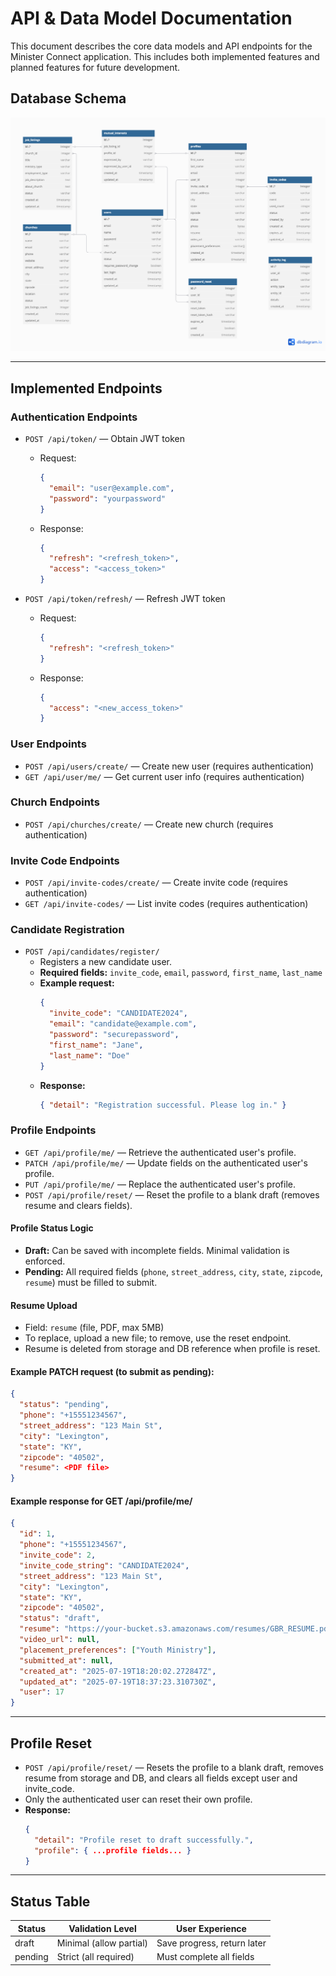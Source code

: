 # API & Data Model Documentation

This document describes the core data models and API endpoints for the Minister Connect application. This includes both implemented features and planned features for future development.

## Database Schema

![Database Schema](docs/db_diagram.png)

---

## Implemented Endpoints

### Authentication Endpoints

- `POST /api/token/` — Obtain JWT token
  - Request:
    ```json
    {
      "email": "user@example.com",
      "password": "yourpassword"
    }
    ```
  - Response:
    ```json
    {
      "refresh": "<refresh_token>",
      "access": "<access_token>"
    }
    ```

- `POST /api/token/refresh/` — Refresh JWT token
  - Request:
    ```json
    {
      "refresh": "<refresh_token>"
    }
    ```
  - Response:
    ```json
    {
      "access": "<new_access_token>"
    }
    ```

### User Endpoints
- `POST /api/users/create/` — Create new user (requires authentication)
- `GET /api/user/me/` — Get current user info (requires authentication)

### Church Endpoints
- `POST /api/churches/create/` — Create new church (requires authentication)

### Invite Code Endpoints
- `POST /api/invite-codes/create/` — Create invite code (requires authentication)
- `GET /api/invite-codes/` — List invite codes (requires authentication)

### Candidate Registration
- `POST /api/candidates/register/`
  - Registers a new candidate user.
  - **Required fields:** `invite_code`, `email`, `password`, `first_name`, `last_name`
  - **Example request:**
    ```json
    {
      "invite_code": "CANDIDATE2024",
      "email": "candidate@example.com",
      "password": "securepassword",
      "first_name": "Jane",
      "last_name": "Doe"
    }
    ```
  - **Response:**
    ```json
    { "detail": "Registration successful. Please log in." }
    ```

### Profile Endpoints
- `GET /api/profile/me/` — Retrieve the authenticated user's profile.
- `PATCH /api/profile/me/` — Update fields on the authenticated user's profile.
- `PUT /api/profile/me/` — Replace the authenticated user's profile.
- `POST /api/profile/reset/` — Reset the profile to a blank draft (removes resume and clears fields).

#### Profile Status Logic
- **Draft:** Can be saved with incomplete fields. Minimal validation is enforced.
- **Pending:** All required fields (`phone`, `street_address`, `city`, `state`, `zipcode`, `resume`) must be filled to submit.

#### Resume Upload
- Field: `resume` (file, PDF, max 5MB)
- To replace, upload a new file; to remove, use the reset endpoint.
- Resume is deleted from storage and DB reference when profile is reset.

#### Example PATCH request (to submit as pending):
```json
{
  "status": "pending",
  "phone": "+15551234567",
  "street_address": "123 Main St",
  "city": "Lexington",
  "state": "KY",
  "zipcode": "40502",
  "resume": <PDF file>
}
```

#### Example response for GET /api/profile/me/
```json
{
  "id": 1,
  "phone": "+15551234567",
  "invite_code": 2,
  "invite_code_string": "CANDIDATE2024",
  "street_address": "123 Main St",
  "city": "Lexington",
  "state": "KY",
  "zipcode": "40502",
  "status": "draft",
  "resume": "https://your-bucket.s3.amazonaws.com/resumes/GBR_RESUME.pdf",
  "video_url": null,
  "placement_preferences": ["Youth Ministry"],
  "submitted_at": null,
  "created_at": "2025-07-19T18:20:02.272847Z",
  "updated_at": "2025-07-19T18:37:23.310730Z",
  "user": 17
}
```

---

## Profile Reset
- `POST /api/profile/reset/` — Resets the profile to a blank draft, removes resume from storage and DB, and clears all fields except user and invite_code.
- Only the authenticated user can reset their own profile.
- **Response:**
  ```json
  {
    "detail": "Profile reset to draft successfully.",
    "profile": { ...profile fields... }
  }
  ```

---

## Status Table

| Status   | Validation Level         | User Experience                |
|----------|-------------------------|--------------------------------|
| draft    | Minimal (allow partial) | Save progress, return later    |
| pending  | Strict (all required)   | Must complete all fields       |
